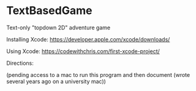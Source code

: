# TextBasedGame
Text-only "topdown 2D" adventure game

Installing Xcode:   https://developer.apple.com/xcode/downloads/

Using Xcode:        https://codewithchris.com/first-xcode-project/

Directions:

(pending access to a mac to run this program and then document (wrote several years ago on a university mac)) 
